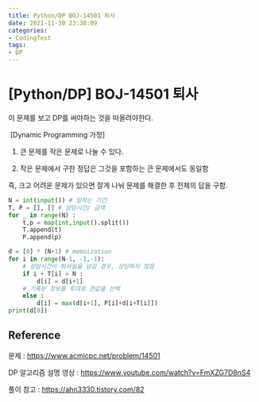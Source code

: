```yaml
---
title: Python/DP BOJ-14501 퇴사
date: 2021-11-30 23:30:09
categories:
- CodingTest
tags:
- DP
---
```


# [Python/DP] BOJ-14501 퇴사



이 문제를 보고 DP를 써야하는 것을 떠올려야한다. 




​	[Dynamic Programming 가정]

1. 큰 문제를 작은 문제로 나눌 수 있다.

2. 작은 문제에서 구한 정답은 그것을 포함하는 큰 문제에서도 동일함

즉, 크고 어려운 문제가 있으면 잘게 나눠 문제를 해결한 후 전체의 답을 구함.



```python
N = int(input()) # 일하는 기간
T, P = [], [] # 상담시간/ 금액
for _ in range(N) :
    t,p = map(int,input().split())
    T.append(t)
    P.append(p)

d = [0] * (N+1) # memoization
for i in range(N-1, -1,-1):
    # 상담시간이 퇴사일을 넘길 경우, 상담하지 않음
    if i + T[i] > N :
        d[i] = d[i+1]
    # 기록된 정보를 토대로 큰값을 선택 
    else :
        d[i] = max(d[i+1], P[i]+d[i+T[i]])
print(d[0])

```



## Reference

문제 : https://www.acmicpc.net/problem/14501

DP 알고리즘 설명 영상 : https://www.youtube.com/watch?v=FmXZG7D8nS4

풀이 참고 : https://ahn3330.tistory.com/82

